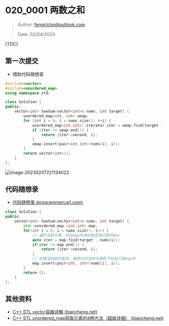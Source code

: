 # 020_0001 两数之和

> Author: fengclchn@outlook.com
>
> Date: 02/04/2023

[TOC]

## 第一次提交

* 借助代码随想录

```c++
#include<vector>
#include<unordered_map>
using namespace std;

class Solution {
public:
    vector<int> twoSum(vector<int>& nums, int target) {
        unordered_map<int, int> umap;
        for (int i = 0; i < nums.size(); ++i) {
            unordered_map<int,int>::iterator iter = umap.find(target - nums[i]);
            if (iter != umap.end()) {
                return {iter->second, i};
            }
            umap.insert(pair<int,int>(nums[i], i));
        }
        return vector<int>();
    }
};
```

![image-20230207221134022](https://histone-obs.obs.cn-southwest-2.myhuaweicloud.com/noteImg/image-20230207221134022.png)

## 代码随想录

* [代码随想录 (programmercarl.com)](https://www.programmercarl.com/0001.两数之和.html)

```c++
class Solution {
public:
    vector<int> twoSum(vector<int>& nums, int target) {
        std::unordered_map <int,int> map;
        for(int i = 0; i < nums.size(); i++) {
            // 遍历当前元素，并在map中寻找是否有匹配的key
            auto iter = map.find(target - nums[i]); 
            if(iter != map.end()) {
                return {iter->second, i};
            }
            // 如果没找到匹配对，就把访问过的元素和下标加入到map中
            map.insert(pair<int, int>(nums[i], i)); 
        }
        return {};
    }
};
```

## 其他资料

* [C++ STL vector容器详解 (biancheng.net)](http://c.biancheng.net/view/6749.html)
* [C++ STL unordered_map获取元素的4种方法（超级详细） (biancheng.net)](http://c.biancheng.net/view/7237.html)
